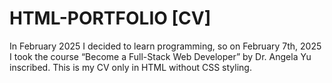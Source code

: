 # HTML-PORTFOLIO [CV]

In February 2025 I decided to learn programming, so on February 7th, 2025 I took the course “Become a Full-Stack Web Developer” by Dr. Angela Yu inscribed. This is my CV only in HTML without CSS styling.
